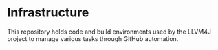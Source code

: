 # Infrastructure

This repository holds code and build environments used by the LLVM4J project 
to manage various tasks through GitHub automation.
